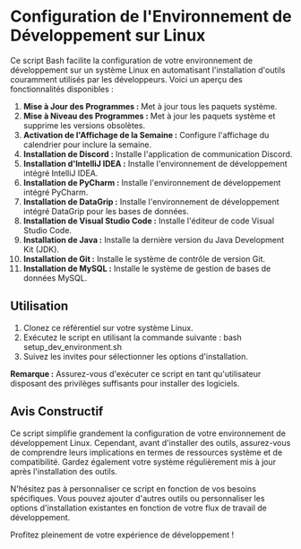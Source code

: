 # Configuration de l'Environnement de Développement sur Linux

Ce script Bash facilite la configuration de votre environnement de développement sur un système Linux en automatisant l'installation d'outils couramment utilisés par les développeurs. Voici un aperçu des fonctionnalités disponibles :

1. **Mise à Jour des Programmes :** Met à jour tous les paquets système.
2. **Mise à Niveau des Programmes :** Met à jour les paquets système et supprime les versions obsolètes.
3. **Activation de l'Affichage de la Semaine :** Configure l'affichage du calendrier pour inclure la semaine.
4. **Installation de Discord :** Installe l'application de communication Discord.
5. **Installation d'IntelliJ IDEA :** Installe l'environnement de développement intégré IntelliJ IDEA.
6. **Installation de PyCharm :** Installe l'environnement de développement intégré PyCharm.
7. **Installation de DataGrip :** Installe l'environnement de développement intégré DataGrip pour les bases de données.
8. **Installation de Visual Studio Code :** Installe l'éditeur de code Visual Studio Code.
9. **Installation de Java :** Installe la dernière version du Java Development Kit (JDK).
10. **Installation de Git :** Installe le système de contrôle de version Git.
11. **Installation de MySQL :** Installe le système de gestion de bases de données MySQL.

## Utilisation

1. Clonez ce référentiel sur votre système Linux.
2. Exécutez le script en utilisant la commande suivante : bash setup_dev_environment.sh
3. Suivez les invites pour sélectionner les options d'installation.

**Remarque :** Assurez-vous d'exécuter ce script en tant qu'utilisateur disposant des privilèges suffisants pour installer des logiciels.

## Avis Constructif

Ce script simplifie grandement la configuration de votre environnement de développement Linux. Cependant, avant d'installer des outils, assurez-vous de comprendre leurs implications en termes de ressources système et de compatibilité. Gardez également votre système régulièrement mis à jour après l'installation des outils.

N'hésitez pas à personnaliser ce script en fonction de vos besoins spécifiques. Vous pouvez ajouter d'autres outils ou personnaliser les options d'installation existantes en fonction de votre flux de travail de développement.

Profitez pleinement de votre expérience de développement !

